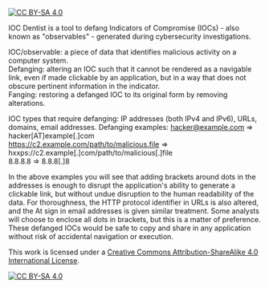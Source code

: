 [![CC BY-SA 4.0][cc-by-sa-shield]][cc-by-sa]

IOC Dentist is a tool to defang Indicators of Compromise (IOCs) - also known as "observables" - generated during cybersecurity investigations.

IOC/observable: a piece of data that identifies malicious activity on a computer system.  
Defanging: altering an IOC such that it cannot be rendered as a navigable link, even if made clickable by an application, but in a way that does not obscure pertinent information in the indicator.  
Fanging: restoring a defanged IOC to its original form by removing alterations.

IOC types that require defanging: IP addresses (both IPv4 and IPv6), URLs, domains, email addresses.
Defanging examples:
hacker@example.com => hacker[AT]example[.]com  
https://c2.example.com/path/to/malicious.file => hxxps://c2.example[.]com/path/to/malicious[.]file  
8.8.8.8 => 8.8.8[.]8

In the above examples you will see that adding brackets around dots in the addresses is enough to disrupt the application's ability to generate a clickable link, but without undue disruption to the human readability of the data. For thoroughness, the HTTP protocol identifier in URLs is also altered, and the At sign in email addresses is given similar treatment. Some analysts will choose to enclose all dots in brackets, but this is a matter of preference.  
These defanged IOCs would be safe to copy and share in any application without risk of accidental navigation or execution.

This work is licensed under a [Creative Commons Attribution-ShareAlike 4.0 International License][cc-by-sa].

[![CC BY-SA 4.0][cc-by-sa-image]][cc-by-sa]

[cc-by-sa]: http://creativecommons.org/licenses/by-sa/4.0/
[cc-by-sa-image]: https://licensebuttons.net/l/by-sa/4.0/88x31.png
[cc-by-sa-shield]: https://img.shields.io/badge/License-CC%20BY--SA%204.0-lightgrey.svg